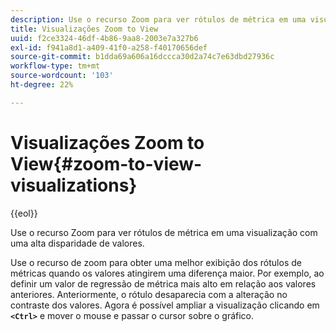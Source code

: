 ```yaml
---
description: Use o recurso Zoom para ver rótulos de métrica em uma visualização com uma alta disparidade de valores.
title: Visualizações Zoom to View
uuid: f2ce3324-46df-4b86-9aa8-2003e7a327b6
exl-id: f941a8d1-a409-41f0-a258-f40170656def
source-git-commit: b1dda69a606a16dccca30d2a74c7e63dbd27936c
workflow-type: tm+mt
source-wordcount: '103'
ht-degree: 22%

---
```


# Visualizações Zoom to View{#zoom-to-view-visualizations}

{{eol}}

Use o recurso Zoom para ver rótulos de métrica em uma visualização com uma alta disparidade de valores.

Use o recurso de zoom para obter uma melhor exibição dos rótulos de métricas quando os valores atingirem uma diferença maior. Por exemplo, ao definir um valor de regressão de métrica mais alto em relação aos valores anteriores. Anteriormente, o rótulo desaparecia com a alteração no contraste dos valores. Agora é possível ampliar a visualização clicando em **`<Ctrl>`** e mover o mouse e passar o cursor sobre o gráfico.
